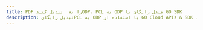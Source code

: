 ---title: PDF را به  تبدیل کنیدODP، PCL به ODP مبدل رایگان یا GO SDKdescription: تبدیل رایگانPCL به ODP با استفاده از GO Cloud APIs & SDK همچنین اسناد PDF را در Cloud ایجاد، ویرایش و رندر کنید.---